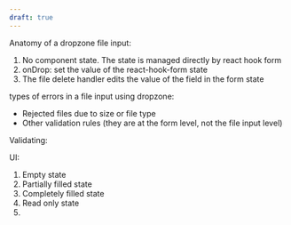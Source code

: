 ```yaml
---
draft: true
---
```

Anatomy of a dropzone file input:
1. No component state. The state is managed directly by react hook form
2. onDrop: set the value of the react-hook-form state
3. The file delete handler edits the value of the field in the form state

types of errors in a file input using dropzone:
- Rejected files due to size or file type
- Other validation rules (they are at the form level, not the file input level)

Validating:

UI:
1. Empty state
2. Partially filled state
3. Completely filled state
4. Read only state
5. 
